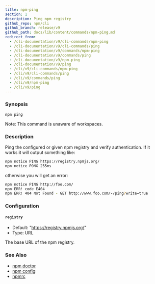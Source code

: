 ```yaml
---
title: npm-ping
section: 1
description: Ping npm registry
github_repo: npm/cli
github_branch: release/v9
github_path: docs/lib/content/commands/npm-ping.md
redirect_from:
  - /cli-documentation/v9/cli-commands/npm-ping
  - /cli-documentation/v9/cli-commands/ping
  - /cli-documentation/v9/commands/npm-ping
  - /cli-documentation/v9/commands/ping
  - /cli-documentation/v9/npm-ping
  - /cli-documentation/v9/ping
  - /cli/v9/cli-commands/npm-ping
  - /cli/v9/cli-commands/ping
  - /cli/v9/commands/ping
  - /cli/v9/npm-ping
  - /cli/v9/ping
---
```


### Synopsis

```bash
npm ping
```

Note: This command is unaware of workspaces.

### Description

Ping the configured or given npm registry and verify authentication.
If it works it will output something like:

```bash
npm notice PING https://registry.npmjs.org/
npm notice PONG 255ms
```
otherwise you will get an error:
```bash
npm notice PING http://foo.com/
npm ERR! code E404
npm ERR! 404 Not Found - GET http://www.foo.com/-/ping?write=true
```

### Configuration

#### `registry`

* Default: "https://registry.npmjs.org/"
* Type: URL

The base URL of the npm registry.



### See Also

* [npm doctor](/cli/v9/commands/npm-doctor)
* [npm config](/cli/v9/commands/npm-config)
* [npmrc](/cli/v9/configuring-npm/npmrc)

